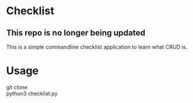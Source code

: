 # Checklist
## This repo is no longer being updated

This is a simple commandline checklist application to learn what CRUD is.

# Usage
git clone <this repo>\
python3 checklist.py
